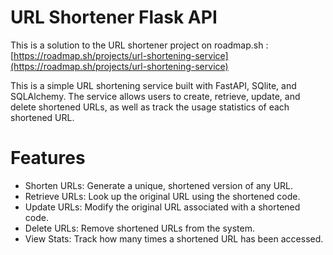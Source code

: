 # URL Shortener Flask API
This is a solution to the URL shortener project on roadmap.sh : [https://roadmap.sh/projects/url-shortening-service](https://roadmap.sh/projects/url-shortening-service)

This is a simple URL shortening service built with FastAPI, SQlite, and SQLAlchemy. The service allows users to create, retrieve, update, and delete shortened URLs, as well as track the usage statistics of each shortened URL.

# Features
- Shorten URLs: Generate a unique, shortened version of any URL.
- Retrieve URLs: Look up the original URL using the shortened code.
- Update URLs: Modify the original URL associated with a shortened code.
- Delete URLs: Remove shortened URLs from the system.
- View Stats: Track how many times a shortened URL has been accessed.
